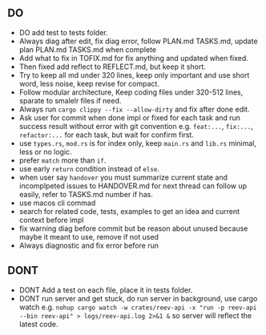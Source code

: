 ## DO
- DO add test to tests folder.
- Always diag after edit, fix diag error, follow PLAN.md TASKS.md, update plan PLAN.md TASKS.md when complete
- Add what to fix in TOFIX.md for fix anything and updated when fixed.
- Then fixed add reflect to REFLECT.md, but keep it short.
- Try to keep all md under 320 lines, keep only important and use short word, less noise, keep revise for compact.
- Follow modular architecture, Keep coding files under 320-512 lines, sparate to smalelr files if need.
- Always run `cargo clippy --fix --allow-dirty` and fix after done edit.
- Ask user for commit when done impl or fixed for each task and run success result without error with git convention e.g. `feat:...`, `fix:...`, `refactor:...` for each task, but wait for confirm first.
- use `types.rs`, `mod.rs` is for index only, keep `main.rs` and `lib.rs` minimal, less or no logic.
- prefer `match` more than `if`.
- use early `return` condition instead of `else`.
- when user say `handover` you must summarize current state and incomplpeted issues to HANDOVER.md for next thread can follow up easily, refer to TASKS.md number if has.
- use macos cli commad
- search for related code, tests, examples to get an idea and current context before impl
- fix warning diag before commit but be reason about unused because maybe it meant to use, remove if not used
- Always diagnostic and fix error before run

## DONT
- DONT Add a test on each file, place it in tests folder.
- DONT run server and get stuck, do run server in background, use cargo watch e.g. `nohup cargo watch -w crates/reev-api -x "run -p reev-api --bin reev-api" > logs/reev-api.log 2>&1 &` so server will reflect the latest code.

